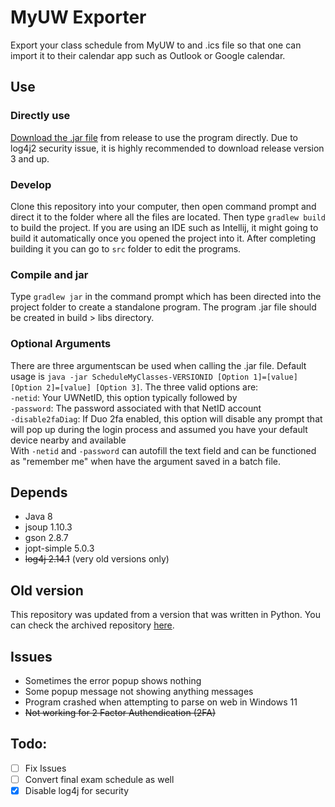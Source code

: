 # MyUW Exporter
Export your class schedule from MyUW to and .ics file so that one can import it to their calendar app such as Outlook or
Google calendar.

## Use
### Directly use
[Download the .jar file](https://github.com/eyhc1/ScheduleMyClasses/releases) from release to use the program directly. Due to log4j2 security issue, it is highly recommended to download release version 3 and up.
### Develop
Clone this repository into your computer, then open command prompt and direct it to the folder where all the files are
located. Then type `gradlew build` to build the project. If you are using an IDE such as Intellij, it might going to
build it automatically once you opened the project into it. After completing building it you can go to `src` folder to
edit the programs.
### Compile and jar
Type `gradlew jar` in the command prompt which has been directed into the project folder to create a standalone program.
The program .jar file should be created in build > libs directory.
### Optional Arguments
There are three argumentscan be used when calling the .jar file. Default usage is `java -jar ScheduleMyClasses-VERSIONID
[Option 1]=[value] [Option 2]=[value] [Option 3]`. The three valid options are:  
`-netid`: Your UWNetID, this option typically followed by  
`-password`: The password associated with that NetID account  
`-disable2faDiag`: If Duo 2fa enabled, this option will disable any prompt that will pop up during the login process and
assumed you have your default device nearby and available  
With `-netid` and `-password` can autofill the text field and can be functioned as "remember me" when have the argument 
saved in a batch file.


## Depends
- Java 8
- jsoup 1.10.3
- gson 2.8.7
- jopt-simple 5.0.3
- <s>log4j 2.14.1</s> (very old versions only)

## Old version
This repository was updated from a version that was written in Python. You can check the archived repository [here](https://github.com/eyhc1/visual-schedule-to-ics).

## Issues
- Sometimes the error popup shows nothing
- Some popup message not showing anything messages
- Program crashed when attempting to parse on web in Windows 11
- <s>Not working for 2 Factor Authendication (2FA)</s>

## Todo:
- [ ] Fix Issues
- [ ] Convert final exam schedule as well
- [x] Disable log4j for security
